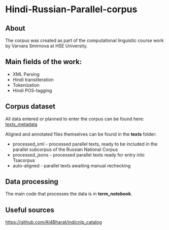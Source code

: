 # Hindi-Russian-Parallel-corpus
## About
The corpus was created as part of the computational linguistic course work by Varvara Smirnova at HSE University. 
## Main fields of the work:
+ XML Parsing
+ Hindi transliteration
+ Tokenization
+ Hindi POS-tagging
## Corpus dataset
All data entered or planned to enter the corpus can be found here: [texts_metadata](https://docs.google.com/spreadsheets/d/11pvQ2A9Va_FiBcaeGkRNsFgwvQ9UkwT_D_So3DsQvzU/edit#gid=1568252180)

Aligned and annotated files themselves can be found in the **texts** folder: 
+ processed_xml - processed parallel texts, ready to be included in the parallel subcorpus of the Russian National Corpus
+ processed_jsons - processed parallel texts ready for entry into Tsacorpus
+ auto-aligned - parallel texts awaiting manual rechecking
## Data processing
The main code that processes the data is in **term_notebook**.
## Useful sources
https://github.com/AI4Bharat/indicnlp_catalog
